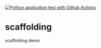 [![Python application test with Github Actions](https://github.com/SudhanshuDabral/scaffolding/actions/workflows/main.yml/badge.svg)](https://github.com/SudhanshuDabral/scaffolding/actions/workflows/main.yml)


# scaffolding
scaffolding demo
